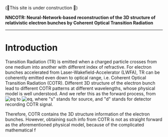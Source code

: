 
(🚀This site is under construction 🚀)

**NNCOTR: Neural-Network-based reconstruction of the 3D structure of relativistic electron bunches by Coherent Optical Transition Radiation**

---
# Introduction
Transition Radiation (TR) is emitted when a charged particle crosses from one medium into another with different index of refractive. For electron bunches accelerated from Laser-Wakefield-Accelerator (LWFA), TR can be coherently emitted even down to optical range, i.e. Coherent Optical Transition Radiation (COTR). Different 3D structure of the electron bunch lead to different COTR patterns at different wavelengths, whose physical model is well understood. And we refer this as the forward process, from ![eq](https://latex.codecogs.com/svg.image?\rho(x_s,y_s,z_s)) to ![eq](https://latex.codecogs.com/svg.image?&space;S(x_d,y_d,\lambda)), where "s" stands for source, and "d" stands for detector recording COTR signal.

Therefore, COTR contains the 3D structure information of the electron bunches. However, obtaining such info from COTR is not as straight forward as the aforementioned physical model, because of the complicated mathematical f



